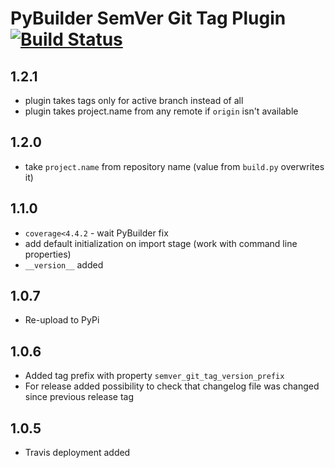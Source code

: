 PyBuilder SemVer Git Tag Plugin [![Build Status](https://travis-ci.org/AlexeySanko/pybuilder_semver_git_tag.svg?branch=master)](https://travis-ci.org/AlexeySanko/pybuilder_semver_git_tag)
=======================
1.2.1
---
- plugin takes tags only for active branch instead of all
- plugin takes project.name from any remote if `origin` isn't available  

1.2.0
---
- take `project.name` from repository name (value from `build.py` overwrites it)

1.1.0
---
- `coverage<4.4.2` - wait PyBuilder fix
- add default initialization on import stage (work with command line properties)
- `__version__` added

1.0.7
-----
- Re-upload to PyPi

1.0.6
-----
- Added tag prefix with property `semver_git_tag_version_prefix`
- For release added possibility to check that changelog file was changed since previous release tag

1.0.5
-----
- Travis deployment added